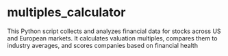 # multiples_calculator
This Python script collects and analyzes financial data for stocks across US and European markets. It calculates valuation multiples, compares them to industry averages, and scores companies based on financial health
